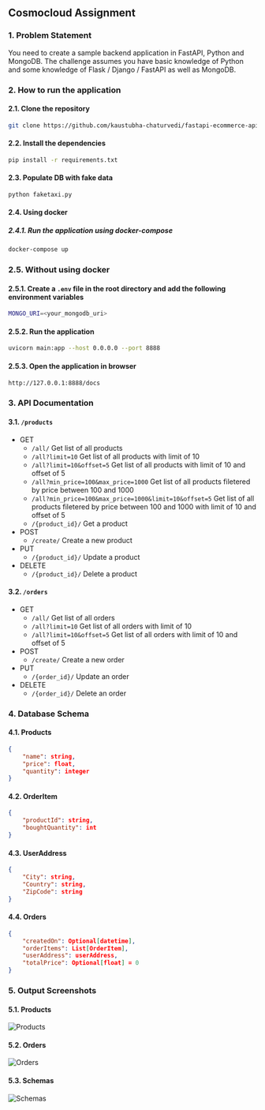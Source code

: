 ## Cosmocloud Assignment

### 1. Problem Statement
You need to create a sample backend application in FastAPI, Python and MongoDB. The challenge assumes you have basic knowledge of Python and some knowledge of Flask / Django / FastAPI as well as MongoDB.

### 2. How to run the application

#### 2.1. Clone the repository
```bash
git clone https://github.com/kaustubha-chaturvedi/fastapi-ecommerce-api.git
```

#### 2.2. Install the dependencies
```bash
pip install -r requirements.txt
```

#### 2.3. Populate DB with fake data
```bash
python faketaxi.py
```

#### 2.4. Using docker

##### 2.4.1. Run the application using docker-compose
```bash
docker-compose up
```

### 2.5. Without using docker

#### 2.5.1. Create a `.env` file in the root directory and add the following environment variables
```bash
MONGO_URI=<your_mongodb_uri>
```

#### 2.5.2. Run the application
```bash
uvicorn main:app --host 0.0.0.0 --port 8888
```

#### 2.5.3. Open the application in browser
```bash
http://127.0.0.1:8888/docs
```

### 3. API Documentation

#### 3.1. `/products`
- GET
    - `/all/`
    Get list of all products
    - `/all?limit=10`
    Get list of all products with limit of 10
    - `/all?limit=10&offset=5`
    Get list of all products with limit of 10 and offset of 5
    - `/all?min_price=100&max_price=1000`
    Get list of all products filetered by price between 100 and 1000
    - `/all?min_price=100&max_price=1000&limit=10&offset=5`
    Get list of all products filetered by price between 100 and 1000 with limit of 10 and offset of 5
    - `/{product_id}/`
    Get a product
- POST
    - `/create/`
    Create a new product
- PUT
    - `/{product_id}/`
    Update a product
- DELETE
    - `/{product_id}/`
    Delete a product

#### 3.2. `/orders` 
- GET
    - `/all/`
    Get list of all orders
    - `/all?limit=10`
    Get list of all orders with limit of 10
    - `/all?limit=10&offset=5`
    Get list of all orders with limit of 10 and offset of 5
- POST
    - `/create/`
    Create a new order
- PUT
    - `/{order_id}/`
    Update an order
- DELETE
    - `/{order_id}/`
    Delete an order

### 4. Database Schema
#### 4.1. Products
```json
{
    "name": string,
    "price": float,
    "quantity": integer
}
```
#### 4.2. OrderItem
```json
{
    "productId": string,
    "boughtQuantity": int
}
```
#### 4.3. UserAddress
```json
{
    "City": string,
    "Country": string,
    "ZipCode": string
}
```
#### 4.4. Orders
```json
{
    "createdOn": Optional[datetime],
    "orderItems": List[OrderItem],
    "userAddress": userAddress,
    "totalPrice": Optional[float] = 0
}
```
### 5. Output Screenshots

#### 5.1. Products
![Products](./screenshots/products.png)
#### 5.2. Orders
![Orders](./screenshots/orders.png)
#### 5.3. Schemas
![Schemas](./screenshots/schemas.png)
